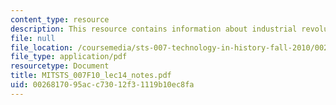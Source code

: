 ```yaml
---
content_type: resource
description: This resource contains information about industrial revolution.
file: null
file_location: /coursemedia/sts-007-technology-in-history-fall-2010/0026817095acc73012f31119b10ec8fa_MITSTS_007F10_lec14_notes.pdf
file_type: application/pdf
resourcetype: Document
title: MITSTS_007F10_lec14_notes.pdf
uid: 00268170-95ac-c730-12f3-1119b10ec8fa
---
```

